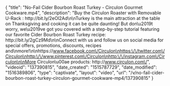 {
    "title": "No-Fail Cider Bourbon Roast Turkey - Circulon Gourmet Cookware.mp4",
    "description": "Buy the Circulon Roaster with Removable U-Rack : http:\/\/bit.ly\/2eOl2Ad\n\nTurkey is the main attraction at the table on Thanksgiving and cooking it can be quite daunting! But don\u2019t worry, we\u2019ve got you covered with a step-by-step tutorial featuring our favorite Cider Bourbon Roast Turkey recipe: http:\/\/bit.ly\/2gCz9Md\n\nConnect with us and follow us on social media for special offers, promotions, discounts, recipes and\nmore!\n\nhttps:\/\/www.facebook.com\/Circulon\nhttps:\/\/twitter.com\/Circulon\nhttp:\/\/www.pinterest.com\/Circulon\nhttp:\/\/instagram.com\/Circulon\n\nMore Circulon\u00ae products: http:\/\/www.circulon.com\/",
    "videoid": "137390815",
    "date_created": "1515787729",
    "date_modified": "1516389806",
    "type": "captivate",
    "layout": "video",
    "url": "\/v\/no-fail-cider-bourbon-roast-turkey-circulon-gourmet-cookware-mp4\/137390815"
}